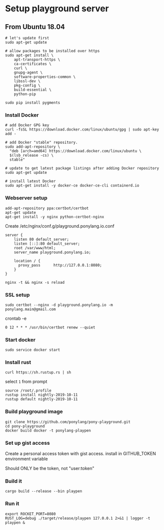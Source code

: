 # Setup playground server

## From Ubuntu 18.04

```
# let's update first
sudo apt-get update

# allow packages to be installed over https
sudo apt-get install \
    apt-transport-https \
    ca-certificates \
    curl \
    gnupg-agent \
    software-properties-common \
    libssl-dev \
    pkg-config \
    build-essential \
    python-pip

sudo pip install pygments
```

### Install Docker
```
# add Docker GPG key
curl -fsSL https://download.docker.com/linux/ubuntu/gpg | sudo apt-key add -

# add Docker "stable" repository.
sudo add-apt-repository \
  "deb [arch=amd64] https://download.docker.com/linux/ubuntu \
  $(lsb_release -cs) \
  stable"

# update to get latest package listings after adding Docker repository
sudo apt-get update

# install latest Docker
sudo apt-get install -y docker-ce docker-ce-cli containerd.io
```

### Webserver setup

```
add-apt-repository ppa:certbot/certbot
apt-get update
apt-get install -y nginx python-certbot-nginx
```

Create /etc/nginx/conf.g/playground.ponylang.io.conf

```
server {
    listen 80 default_server;
    listen [::]:80 default_server;
    root /var/www/html;
    server_name playground.ponylang.io;

    location / {
      proxy_pass      http://127.0.0.1:8080;
    }
}
```

```
nginx -t && nginx -s reload
```

### SSL setup

```
sudo certbot --nginx -d playground.ponylang.io -m ponylang.main@gmail.com
```

crontab -e

```
0 12 * * * /usr/bin/certbot renew --quiet
```

### Start docker

```
sudo service docker start
```

### Install rust

```
curl https://sh.rustup.rs | sh
```

select `1` from prompt

```
source /root/.profile
rustup install nightly-2019-10-11
rustup default nightly-2019-10-11
```

### Build playground image

```
git clone https://github.com/ponylang/pony-playground.git
cd pony-playground
docker build docker -t ponylang-playpen
```

### Set up gist access

Create a personal access token with gist access.
install in GITHUB_TOKEN environment variable

Should ONLY be the token, not "user:token"

### Build it

```
cargo build --release --bin playpen
```

### Run it

```
export ROCKET_PORT=8080
RUST_LOG=debug ./target/release/playpen 127.0.0.1 2>&1 | logger -t playpen &
```
